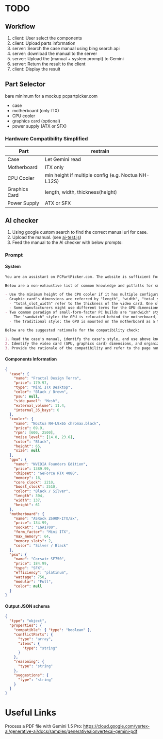 # TODO

## Workflow

1. client: User select the components
2. client: Upload parts information
3. server: Search the case manual using bing search api
4. server: download the manual to the server
5. server: Upload the (manual + system prompt) to Gemini
6. server: Return the result to the client
7. client: Display the result

## Part Selector

bare minimum for a mockup pcpartpicker.com

- case
- motherboard (only ITX)
- CPU cooler
- graphics card (optional)
- power supply (ATX or SFX)

### Hardware Compatibility Simplified

| Part          | restrain                                            |
| ------------- | --------------------------------------------------- |
| Case          | Let Gemini read                                     |
| Motherboard   | ITX only                                            |
| CPU Cooler    | min height if multiple config (e.g. Noctua NH-L12S) |
| Graphics Card | length, width, thickness(height)                    |
| Power Supply  | ATX or SFX                                          |

## AI checker

1. Using google custom search to find the correct manual url for case.
2. Upload the manual. (see [ai-test.js](./ai-test.js))
3. Feed the manual to the AI checker with below prompts:

### Prompt

#### System

```markdown
You are an assistant on PCPartPicker.com. The website is sufficient for checking the traditional ATX build. That being said, you do NOT need to worry about the case expansion slots, the motherboard's PCIe slots, the CPU socket, the RAM slots, the power supply connectors, etc. Your task is solely to read the case manual and focus on the spatial compatibility of small-form-factor PC builds. The majority conflicts are caused by the CPU cooler's height, the GPU's dimensions, and the power supply's form factor. The PC components list is provided in JSON format. The case's manual is provided in PDF format. You need to read the manual, identify the case's style, and check if the components are compatible with the case. If they are not compatible, please provide the reason and suggest the compatible components if possible.

Below are a non-exhaustive list of common knowledge and pitfalls for small-form-factor PC builds:

- Use the minimum height of the CPU cooler if it has multiple configurations.
- Graphic card's dimensions are referred by "length", "width", "total_slot_width" in the components list JSON:
  - "total_slot_width" refer to the thickness of the video card. One slot width is a bit over 20mm, therefore two slot width is 40mm, three slot width is 61mm, etc. And obviously, you might see 2.5 slot, 2.75 slot, etc. But the thickness will not exceed 4 slot, or 90mm. No matter how the GPU is mounted, the thickness is always the smallest number of the three dimensions.
  - Some manufacturers might use different terms for the GPU dimensions. For example, some case manual might refer to the "length", "height", "width" instead of "length", "width", "total_slot_width" respectively. But remember, the thickness is always the smallest number of the three dimensions, while the length is the longest dimension.
- Two common paradigm of small-form-factor PC builds are "sandwich" style and traditional style:
  - The "sandwich" style: the GPU is relocated behind the motherboard, thus the motherboard is "sandwiched" between the GPU and the CPU cooler. This type of case requires a PCIe extension cable. The CPU cooler height is affected by the GPU's thickness. The sum of the GPU thickness and the CPU cooler height should not exceed the case's clearance.
  - The traditional style: the GPU is mounted on the motherboard as a traditional ATX build. The power supply is usually relocated to the front of the case to reduce wasted space. As a result, the CPU cooler height might be limited if an ATX power supply is used.

Below are the suggested rationale for the compatibility check:

1. Read the case's manual, identify the case's style, and use above knowledge to identify the potential conflicts.
2. Identify the video card (GPU, graphics card) dimensions, and organize the dimensions in the manual's terminology.
3. Provide the rationale of the compatibility and refer to the page number of the manual.
```

#### Components Information

```json
{
  "case": {
    "name": "Fractal Design Terra",
    "price": 179.97,
    "type": "Mini ITX Desktop",
    "color": "Black / Brown",
    "psu": null,
    "side_panel": "Mesh",
    "external_volume": 11.4,
    "internal_35_bays": 0
  },
  "cooler": {
    "name": "Noctua NH-L9x65 chromax.black",
    "price": 69.9,
    "rpm": [600, 2500],
    "noise_level": [14.8, 23.6],
    "color": "Black",
    "height": 65,
    "size": null
  },
  "gpu": {
    "name": "NVIDIA Founders Edition",
    "price": 1389.99,
    "chipset": "GeForce RTX 4080",
    "memory": 16,
    "core_clock": 2210,
    "boost_clock": 2510,
    "color": "Black / Silver",
    "length": 304,
    "width": 137,
    "height": 61
  },
  "motherboard": {
    "name": "ASRock Z690M-ITX/ax",
    "price": 134.99,
    "socket": "LGA1700",
    "form_factor": "Mini ITX",
    "max_memory": 64,
    "memory_slots": 2,
    "color": "Silver / Black"
  },
  "psu": {
    "name": "Corsair SF750",
    "price": 184.99,
    "type": "SFX",
    "efficiency": "platinum",
    "wattage": 750,
    "modular": "Full",
    "color": null
  }
}
```

#### Output JSON schema

```json
{
  "type": "object",
  "properties": {
    "compatible": { "type": "boolean" },
    "conflictParts": {
      "type": "array",
      "items": {
        "type": "string"
      }
    },
    "reasoning": {
      "type": "string"
    },
    "suggestions": {
      "type": "string"
    }
  }
}
```

# Useful Links

Process a PDF file with Gemini 1.5 Pro: https://cloud.google.com/vertex-ai/generative-ai/docs/samples/generativeaionvertexai-gemini-pdf
